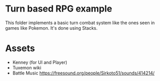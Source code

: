 # Turn based RPG example

This folder implements a basic turn combat system like the ones seen in games like Pokemon. It's done using Stacks.

# Assets

- Kenney (for UI and Player)
- Tuxemon wiki
- Battle Music https://freesound.org/people/Sirkoto51/sounds/414214/